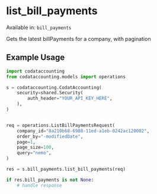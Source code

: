 # list_bill_payments
Available in: `bill_payments`

Gets the latest billPayments for a company, with pagination

## Example Usage
```python
import codataccounting
from codataccounting.models import operations

s = codataccounting.CodatAccounting(
    security=shared.Security(
        auth_header="YOUR_API_KEY_HERE",
    ),
)


req = operations.ListBillPaymentsRequest(
    company_id="8a210b68-6988-11ed-a1eb-0242ac120002",
    order_by="-modifiedDate",
    page=1,
    page_size=100,
    query="nemo",
)

res = s.bill_payments.list_bill_payments(req)

if res.bill_payments is not None:
    # handle response
```